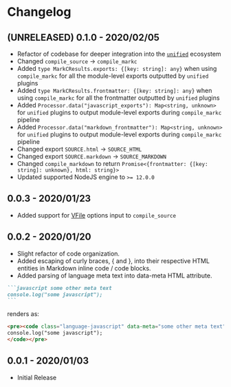 # Changelog

## **(UNRELEASED)** 0.1.0 - 2020/02/05

-   Refactor of codebase for deeper integration into the [`unified`](https://github.com/unifiedjs/unified) ecosystem
-   Changed `compile_source` -> `compile_markc`
-   Added `type MarkCResults.exports: {[key: string]: any}` when using `compile_markc` for all the module-level exports outputted by `unified` plugins
-   Added `type MarkCResults.frontmatter: {[key: string]: any}` when using `compile_markc` for all the frontmatter outputted by `unified` plugins
-   Added `Processor.data("javascript_exports"): Map<string, unknown>` for `unified` plugins to output module-level exports during `compile_markc` pipeline
-   Added `Processor.data("markdown_frontmatter"): Map<string, unknown>` for `unified` plugins to output module-level exports during `compile_markc` pipeline
-   Changed export `SOURCE.html` -> `SOURCE_HTML`
-   Changed export `SOURCE.markdown` -> `SOURCE_MARKDOWN`
-   Changed `compile_markdown` to return `Promise<{frontmatter: {[key: string]: unknown}, html: string}>`
-   Updated supported NodeJS engine to `>= 12.0.0`

## 0.0.3 - 2020/01/23

-   Added support for [VFile](https://github.com/vfile/vfile#vfileoptions) options input to `compile_source`

## 0.0.2 - 2020/01/20

-   Slight refactor of code organization.
-   Added escaping of curly braces, { and }, into their respective HTML entities in Markdown inline code / code blocks.
-   Added parsing of language meta text into data-meta HTML attribute.

````markdown
```javascript some other meta text
console.log("some javascript");
```
````

renders as:

```html
<pre><code class="language-javascript" data-meta="some other meta text">
console.log("some javascript");
</code></pre>
```

## 0.0.1 - 2020/01/03

-   Initial Release
